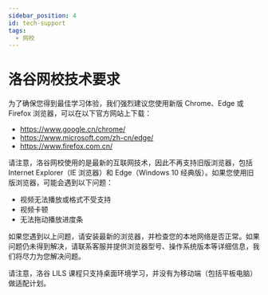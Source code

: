 ```yaml
---
sidebar_position: 4  
id: tech-support
tags:
  - 网校 
---
```


# 洛谷网校技术要求

为了确保您得到最佳学习体验，我们强烈建议您使用新版 Chrome、Edge 或 Firefox 浏览器，可以在以下官方网站上下载：

- <https://www.google.cn/chrome/>
- <https://www.microsoft.com/zh-cn/edge/>
- <https://www.firefox.com.cn/>

请注意，洛谷网校使用的是最新的互联网技术，因此不再支持旧版浏览器，包括 Internet Explorer（IE 浏览器）和 Edge（Windows 10 经典版）。如果您使用旧版浏览器，可能会遇到以下问题：

- 视频无法播放或格式不受支持
- 视频卡顿
- 无法拖动播放进度条

如果您遇到以上问题，请安装最新的浏览器，并检查您的本地网络是否正常。如果问题仍未得到解决，请联系客服并提供浏览器型号、操作系统版本等详细信息，我们将尽力为您解决问题。

请注意，洛谷 LILS 课程只支持桌面环境学习，并没有为移动端（包括平板电脑）做适配计划。
